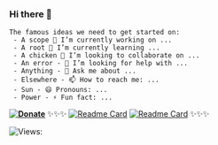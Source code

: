 ### Hi there 👋
```autohotkey
The famous ideas we need to get started on:
 - A scope 🔭 I’m currently working on ...
 - A root 🌱 I’m currently learning ...
 - A chicken 👯 I’m looking to collaborate on ...
 - An error - 🤔 I’m looking for help with ...
 - Anything - 💬 Ask me about ...
 - Elsewhere - 📫 How to reach me: ...
 - Sun - 😄 Pronouns: ...
 - Power - ⚡ Fun fact: ...
```
**[![Donate](https://img.shields.io/badge/Donate-PayPal-green.svg)](https://paypal.me/ot1985)**
✨✨✨ 
[![Readme Card](https://github-readme-stats.vercel.app/api/pin/?username=acccounttest&repo=DarkChromePastelFluoWebTheme-trick-for-aim-stylish-editor-maybe-or-any-other-editors&theme=onedark&show_icons=true&count_private=true&icon_color=magenta&line_height=60&title_color=green&text_color=lightblue)](https://github.com/acccounttest/DarkChromePastelFluoWebTheme-trick-for-aim-stylish-editor-maybe-or-any-other-editors)
[![Readme Card](https://github-readme-stats.vercel.app/api/pin/?username=acccounttest&repo=DarkGMaps&theme=onedark&show_icons=true&count_private=true&border_color=yellow&bg_color=red)](https://github.com/acccounttest/DarkGMaps)
✨✨✨

![Views: ](https://komarev.com/ghpvc/?username=acccounttest)
